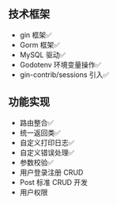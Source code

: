 
## 技术框架
- gin 框架✅
- Gorm 框架✅
- MySQL 驱动✅
- Godotenv 环境变量操作✅
- gin-contrib/sessions 引入✅


## 功能实现
- 路由整合✅
- 统一返回类✅
- 自定义打印日志✅
- 自定义错误处理✅
- 参数校验✅
- 用户登录注册 CRUD
- Post 标准 CRUD 开发
- 用户权限